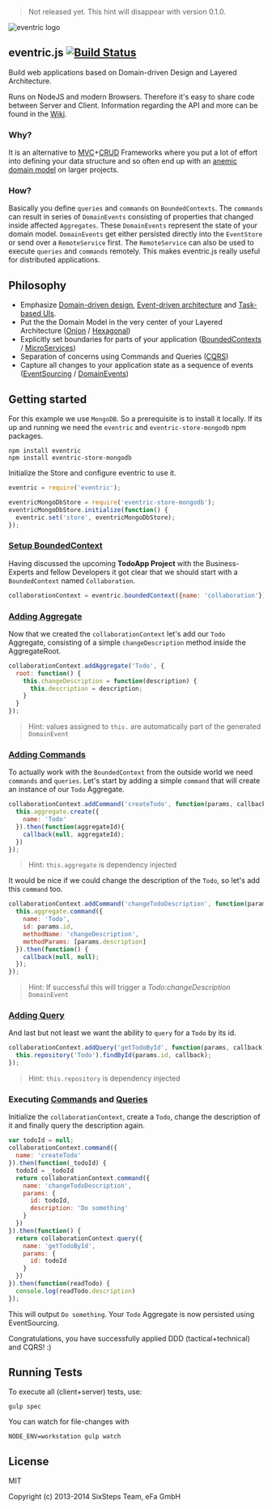 > Not released yet. This hint will disappear with version 0.1.0.


![eventric logo](https://raw.githubusercontent.com/wiki/efacilitation/eventric/eventric_logo.png)

## eventric.js [![Build Status](https://travis-ci.org/efacilitation/eventric.svg?branch=master)](https://travis-ci.org/efacilitation/eventric)

Build web applications based on Domain-driven Design and Layered Architecture.

Runs on NodeJS and modern Browsers. Therefore it's easy to share code between Server and Client. Information regarding the API and more can be found in the [Wiki](https://github.com/efacilitation/eventric/wiki).


### Why?

It is an alternative to [MVC](https://en.wikipedia.org/wiki/Model%E2%80%93view%E2%80%93controller)+[CRUD](https://en.wikipedia.org/wiki/Create,_read,_update_and_delete) Frameworks where you put a lot of effort into defining your data structure and so often end up with an [anemic domain model](http://www.martinfowler.com/bliki/AnemicDomainModel.html) on larger projects.

### How?

Basically you define `queries` and `commands` on `BoundedContexts`. The `commands` can result in series of `DomainEvents` consisting of properties that changed inside affected `Aggregates`. These `DomainEvents` represent the state of your domain model. `DomainEvents` get either persisted directly into the `EventStore` or send over a `RemoteService` first. The `RemoteService` can also be used to execute `queries` and `commands` remotely. This makes eventric.js really useful for distributed applications.


## Philosophy

* Emphasize [Domain-driven design](https://www.goodreads.com/book/show/179133.Domain_Driven_Design), [Event-driven architecture](https://www.goodreads.com/book/show/12369902-event-centric) and [Task-based UIs](http://cqrs.wordpress.com/documents/task-based-ui).
* Put the the Domain Model in the very center of your Layered Architecture ([Onion](http://jeffreypalermo.com/blog/the-onion-architecture-part-1/) / [Hexagonal](http://alistair.cockburn.us/Hexagonal+architecture))
* Explicitly set boundaries for parts of your application ([BoundedContexts](https://en.wikipedia.org/wiki/Domain-driven_design#Bounded_context) / [MicroServices](http://martinfowler.com/articles/microservices.html))
* Separation of concerns using Commands and Queries ([CQRS](http://msdn.microsoft.com/en-us/library/jj554200.aspx))
* Capture all changes to your application state as a sequence of events ([EventSourcing](http://martinfowler.com/eaaDev/EventSourcing.html) / [DomainEvents](http://www.udidahan.com/2009/06/14/domain-events-salvation/))


## Getting started

For this example we use `MongoDB`. So a prerequisite is to install it locally. If its up and running we need the `eventric` and `eventric-store-mongodb` npm packages.


```
npm install eventric
npm install eventric-store-mongodb
```


Initialize the Store and configure eventric to use it.

```javascript
eventric = require('eventric');

eventricMongoDbStore = require('eventric-store-mongodb');
eventricMongoDbStore.initialize(function() {
  eventric.set('store', eventricMongoDbStore);
});
```


### [Setup BoundedContext](https://github.com/efacilitation/eventric/wiki/eventric#eventricboundedcontext)

Having discussed the upcoming **TodoApp Project** with the Business-Experts and fellow Developers it got clear that we should start with a `BoundedContext` named `Collaboration`.

```javascript
collaborationContext = eventric.boundedContext({name: 'collaboration'})
```


### [Adding Aggregate](https://github.com/efacilitation/eventric/wiki/BoundedContext#addaggregate)

Now that we created the `collaborationContext` let's add our `Todo` Aggregate, consisting of a simple `changeDescription` method inside the AggregateRoot.

```javascript
collaborationContext.addAggregate('Todo', {
  root: function() {
    this.changeDescription = function(description) {
      this.description = description;
    }
  }
});

```
> Hint: values assigned to `this.` are automatically part of the generated `DomainEvent`


### [Adding Commands](https://github.com/efacilitation/eventric/wiki/BoundedContext#addcommand)

To actually work with the `BoundedContext` from the outside world we need `commands` and `queries`. Let's start by adding a simple `command` that will create an instance of our `Todo` Aggregate.

```javascript
collaborationContext.addCommand('createTodo', function(params, callback) {
  this.aggregate.create({
    name: 'Todo'
  }).then(function(aggregateId){
    callback(null, aggregateId);
  })
});
```
> Hint: `this.aggregate` is dependency injected

It would be nice if we could change the description of the `Todo`, so let's add this `command` too.

```javascript
collaborationContext.addCommand('changeTodoDescription', function(params, callback) {
  this.aggregate.command({
    name: 'Todo',
    id: params.id,
    methodName: 'changeDescription',
    methodParams: [params.description]
  }).then(function() {
    callback(null, null);
  });
});
```
> Hint: If successful this will trigger a *Todo:changeDescription* `DomainEvent`


### [Adding Query](https://github.com/efacilitation/eventric/wiki/BoundedContext#addquery)

And last but not least we want the ability to `query` for a `Todo` by its id.

```javascript
collaborationContext.addQuery('getTodoById', function(params, callback) {
  this.repository('Todo').findById(params.id, callback);
});
```
> Hint: `this.repository` is dependency injected


### Executing [Commands](https://github.com/efacilitation/eventric/wiki/BoundedContext#command) and [Queries](https://github.com/efacilitation/eventric/wiki/BoundedContext#query)

Initialize the `collaborationContext`, create a `Todo`, change the description of it and finally query the description again.

```javascript
var todoId = null;
collaborationContext.command({
  name: 'createTodo'
}).then(function(_todoId) {
  todoId = _todoId
  return collaborationContext.command({
    name: 'changeTodoDescription',
    params: {
      id: todoId,
      description: 'Do something'
    }
  })
}).then(function() {
  return collaborationContext.query({
    name: 'getTodoById',
    params: {
      id: todoId
    }
  })
}).then(function(readTodo) {
  console.log(readTodo.description)
});
```
This will output `Do something`. Your `Todo` Aggregate is now persisted using EventSourcing.

Congratulations, you have successfully applied DDD (tactical+technical) and CQRS! :)


## Running Tests

To execute all (client+server) tests, use:

```shell
gulp spec
```

You can watch for file-changes with

```shell
NODE_ENV=workstation gulp watch
```


## License

MIT

Copyright (c) 2013-2014 SixSteps Team, eFa GmbH
